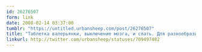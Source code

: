 ```yaml
---
id: 26276507
form: link
date: 2008-02-14 03:37:00
tumblr: "https://untitled.urbansheep.com/post/26276507"
title: "Таблетка валерьянки, выключение мозга, и спать. Для разнообразия."
linkurl: http://twitter.com/urbansheep/statuses/709497482
---
```


